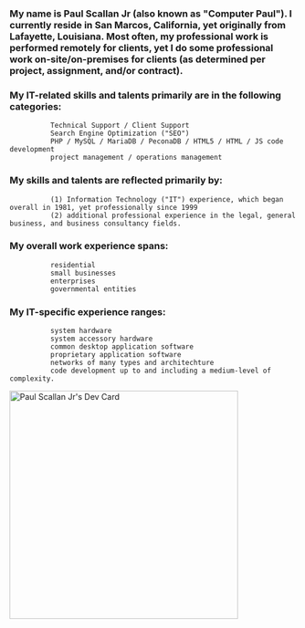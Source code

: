 ### My name is Paul Scallan Jr (also known as "Computer Paul").  I currently reside in San Marcos, California, yet originally from Lafayette, Louisiana. Most often, my professional work is performed remotely for clients, yet I do some professional work on-site/on-premises for clients (as determined per project, assignment, and/or contract).  

### My IT-related skills and talents primarily are in the following categories:

              Technical Support / Client Support  
              Search Engine Optimization ("SEO") 
              PHP / MySQL / MariaDB / PeconaDB / HTML5 / HTML / JS code development 
              project management / operations management

### My skills and talents are reflected primarily by: 

              (1) Information Technology ("IT") experience, which began overall in 1981, yet professionally since 1999 
              (2) additional professional experience in the legal, general business, and business consultancy fields.  

### My overall work experience spans:
              residential 
              small businesses
              enterprises
              governmental entities

### My IT-specific experience ranges:

              system hardware
              system accessory hardware
              common desktop application software
              proprietary application software
              networks of many types and architechture 
              code development up to and including a medium-level of complexity.
              
<!--
**paulscallanjr/paulscallanjr** is a ✨ _special_ ✨ repository because its `README.md` (this file) appears on your GitHub profile.

Here are some ideas to get you started:

- 🔭 I’m currently working on ...
- 🌱 I’m currently learning ...
- 👯 I’m looking to collaborate on ...
- 🤔 I’m looking for help with ...
- 💬 Ask me about ...
- 📫 How to reach me: ...
- 😄 Pronouns: ...
- ⚡ Fun fact: ...
-->
<a href="https://app.daily.dev/paulscallanjr"><img src="https://api.daily.dev/devcards/56a1aac1d9e14334b5e6ffeb4a6ec23c.png?r=f2i" width="400" alt="Paul Scallan Jr's Dev Card"/></a>
